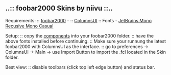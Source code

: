 ## ..:: foobar2000 Skins by niivu ::..

Requirements:
:: [foobar2000](http://www.foobar2000.org/download) - 
:: [ColumnsUI](https://yuo.be/columns-ui)
:: Fonts - [JetBrains Mono](https://www.jetbrains.com/lp/mono/) [Recusive Mono Casual](https://www.recursive.design/)

Setup:
:: copy the [components](https://github.com/niivu/windows-customization-extras/files/8692652/components.zip) into your foobar2000 folder.
:: have the above fonts installed before continuing.
:: Make sure your runnung the latest foobar2000 with ColumnsUI as the interface.
:: go to preferences -> ColumnsUI -> Main -> use Import Button to import the .fcl located in the Skin folder.

Best view:
:: disable toolbars (click top left edge button) and status bar.
